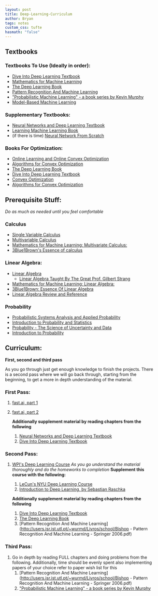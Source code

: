 ```yaml
---
layout: post
title: Deep-Learning-Curriculum
author: Bryan
tags: notes
custom_css: tufte
hasmath: "false"
---
```

## Textbooks

### Textbooks To Use (Ideally in order):

* [Dive Into Deep Learning Textbook](https://d2l.ai/)
* [Mathematics for Machine Learning](https://mml-book.github.io/)
* [The Deep Learning Book](https://www.deeplearningbook.org/)
* [Pattern Recognition And Machine Learning](http://users.isr.ist.utl.pt/~wurmd/Livros/school/Bishop%20-%20Pattern%20Recognition%20And%20Machine%20Learning%20-%20Springer%20%202006.pdf)
* ["Probabilistic Machine Learning" - a book series by Kevin Murphy](https://probml.github.io/pml-book/)
* [Model-Based Machine Learning](https://www.mbmlbook.com/toc.html)

### Supplementary Textbooks:

* [Neural Networks and Deep Learning Textbook](http://neuralnetworksanddeeplearning.com/index.html)
* [Learning Machine Learning Book](https://rentruewang.github.io/learning-machine/intro.html)
* (if there is time) [Neural Network From Scratch](https://nnfs.io/)

### Books For Optimization:

* [Online Learning and Online Convex Optimization](https://www.cs.huji.ac.il/~shais/papers/OLsurvey.pdf)
* [Algorithms for Convex Optimization](https://convex-optimization.github.io/)
* [The Deep Learning Book](https://www.deeplearningbook.org/)
* [Dive Into Deep Learning Textbook](https://d2l.ai/)
* [Convex Optimization](https://web.stanford.edu/~boyd/cvxbook/bv_cvxbook.pdf)
* [Algorithms for Convex Optimization](https://convex-optimization.github.io/ACO-v1.pdf)

## Prerequisite Stuff:

*Do as much as needed until you feel comfortable* 

### Calculus

* [Single Variable Calculus](https://ocw.mit.edu/courses/mathematics/18-01-single-variable-calculus-fall-2006/)
* [Multivariable Calculus](https://ocw.mit.edu/courses/mathematics/18-02-multivariable-calculus-fall-2007/)
* [Mathematics for Machine Learning: Multivariate Calculus:](https://www.youtube.com/playlist?list=PLiiljHvN6z193BBzS0Ln8NnqQmzimTW23)
* [3Blue1Brown's Essence of calculus](https://www.youtube.com/playlist?list=PLZHQObOWTQDMsr9K-rj53DwVRMYO3t5Yr)

### Linear Algebra:

* [Linear Algebra](https://ocw.mit.edu/courses/mathematics/18-06-linear-algebra-spring-2010/)
  * [Linear Algebra Taught By The Great Prof. Gilbert Strang](https://ocw.mit.edu/courses/mathematics/18-06-linear-algebra-spring-2010/)
* [Mathematics for Machine Learning: Linear Algebra:](https://www.youtube.com/playlist?list=PLiiljHvN6z1_o1ztXTKWPrShrMrBLo5P3)
* [3Blue1Brown: Essence Of Linear Algebra](https://www.youtube.com/watch?v=fNk_zzaMoSs&list=PLZHQObOWTQDPD3MizzM2xVFitgF8hE_ab)
* [Linear Algebra Review and Reference](http://cs229.stanford.edu/section/cs229-linalg.pdf)

### Probability

* [Probabilistic Systems Analysis and Applied Probability](https://ocw.mit.edu/courses/electrical-engineering-and-computer-science/6-041-probabilistic-systems-analysis-and-applied-probability-fall-2010/index.htm)
* [Introduction to Probability and Statistics](https://ocw.mit.edu/courses/mathematics/18-05-introduction-to-probability-and-statistics-spring-2014/)
* [Probability - The Science of Uncertainty and Data](https://www.edx.org/course/probability-the-science-of-uncertainty-and-data)
* [Introduction to Probability](https://ocw.mit.edu/resources/res-6-012-introduction-to-probability-spring-2018/)

## Curriculum:

**First, second and third pass** 

As you go through just get enough knowledge to finish the projects. There is a second pass where we will go back through, starting from the beginning, to get a more in depth understanding of the material. 

### First Pass: 

1. [fast.ai, part 1](https://course.fast.ai/)

2. [fast.ai, part 2](https://course19.fast.ai/part2)  

   **Additionally supplement material by reading chapters from the following**

   1. [Neural Networks and Deep Learning Textbook](http://neuralnetworksanddeeplearning.com/index.html)
   2. [Dive Into Deep Learning Textbook](https://d2l.ai/)



### Second Pass: 

1. [WPI's Deep Learning Course](https://video.wpi.edu/hapi/v1/ui/permalinks/Mb5g3C7K) *As you go understand the material thoroughly and do the homeworks to completion*
   **Supplement this course with the following:**

   1. [LeCun's NYU Deep Learning Course](https://atcold.github.io/pytorch-Deep-Learning/ )
   2. [Introduction to Deep Learning, by Sebastian Raschka](https://sebastianraschka.com/blog/2021/dl-course.html)

   **Additionally supplement material by reading chapters from the following**

   1.  [Dive Into Deep Learning Textbook](https://d2l.ai/)
   2. [The Deep Learning Book](https://www.deeplearningbook.org/)
   3. [Pattern Recognition And Machine Learning](http://users.isr.ist.utl.pt/~wurmd/Livros/school/Bishop - Pattern Recognition And Machine Learning - Springer  2006.pdf)

### Third Pass:

1. Go in depth by reading FULL chapters and doing problems from the following. Additionally, time should be evenly spent also implementing papers of your choice refer to paper wish list for this
   1. [Pattern Recognition And Machine Learning](http://users.isr.ist.utl.pt/~wurmd/Livros/school/Bishop - Pattern Recognition And Machine Learning - Springer  2006.pdf)
   2. ["Probabilistic Machine Learning" - a book series by Kevin Murphy](https://probml.github.io/pml-book/)